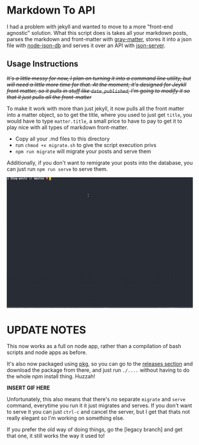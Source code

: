# Markdown To API 

I had a problem with jekyll and wanted to move to a more "front-end agnostic" solution. What this script does is takes all your markdown posts, parses the markdown and front-matter with [gray-matter](https://github.com/jonschlinkert/gray-matter), stores it into a json file with [node-json-db](https://www.npmjs.com/package/node-json-db) and serves it over an API with [json-server](https://github.com/typicode/json-server). 

## Usage Instructions 
~~_It's a little messy for now, I plan on turning it into a command line utility, but will need a little more time for that. At the moment, it's designed for Jeykll front matter, so it pulls in stuff like `date_published`, I'm going to modify it so that it just pulls all the front-matter_~~

To make it work with more than just jekyll, it now pulls all the front matter into a matter object, so to get the title, where you used to just get `title`, you would have to type `matter.title`, a small price to have to pay to get it to play nice with all types of markdown front-matter. 

- Copy all your .md files to this directory
- run `chmod +x migrate.sh` to give the script execution privs 
- `npm run migrate` will migrate your posts and serve them 

Additionally, if you don't want to remigrate your posts into the database, you can just run `npm run serve` to serve them. 

![](./screencap.gif)

# UPDATE NOTES

This now works as a full on node app, rather than a compilation of bash scripts and node apps as before. 

It's also now packaged using [pkg](), so you can go to the [releases section]() and download the package from there, and just run `./....` without having to do the whole npm install thing. Huzzah!

**INSERT GIF HERE** 

Unfortunately, this also means that there's no separate `migrate` and `serve` command, everytime you run it it just migrates and serves. If you don't want to serve it you can just `ctrl-c` and cancel the server, but I get that thats not really elegant so I'm working on something else.   


If you prefer the old way of doing things, go the [legacy branch] and get that one, it still works the way it used to! 
